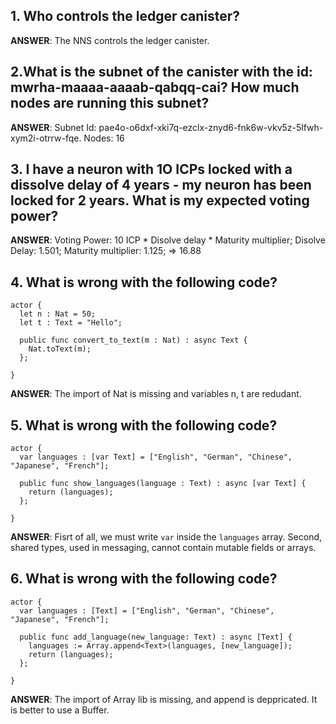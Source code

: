 ## 1. Who controls the ledger canister?
**ANSWER**: The NNS controls the ledger canister.

## 2.What is the subnet of the canister with the id: **mwrha-maaaa-aaaab-qabqq-cai**? How much nodes are running this subnet?
**ANSWER**: Subnet Id: pae4o-o6dxf-xki7q-ezclx-znyd6-fnk6w-vkv5z-5lfwh-xym2i-otrrw-fqe. Nodes: 16

## 3. I have a neuron with 1O ICPs locked with a dissolve delay of 4 years - my neuron has been locked for 2 years. What is my expected voting power?
**ANSWER**: Voting Power: 10 ICP * Disolve delay * Maturity multiplier;
Disolve Delay: 1.501;
Maturity multiplier: 1.125;
=> 16.88

## 4. What is wrong with the following code?

```motoko
actor {
  let n : Nat = 50;
  let t : Text = "Hello";

  public func convert_to_text(m : Nat) : async Text {
    Nat.toText(m);
  };
 
}
```
**ANSWER**: The import of Nat is missing and variables n, t are redudant.

## 5. What is wrong with the following code?
```motoko
actor {
  var languages : [var Text] = ["English", "German", "Chinese", "Japanese", "French"];

  public func show_languages(language : Text) : async [var Text] {
    return (languages);
  };
 
}
```
**ANSWER**: Fisrt of all, we must write `var` inside the `languages` array. Second, shared types, used in messaging, cannot contain mutable fields or arrays.

## 6. What is wrong with the following code?
```motoko
actor {
  var languages : [Text] = ["English", "German", "Chinese", "Japanese", "French"];

  public func add_language(new_language: Text) : async [Text] {
    languages := Array.append<Text>(languages, [new_language]);
    return (languages);
  };
 
}
```
**ANSWER**: The import of Array lib is missing, and append is deppricated. It is better to use a Buffer.
